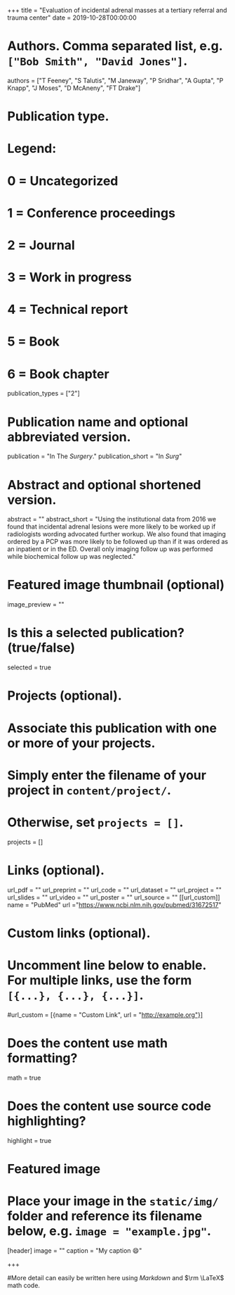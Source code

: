 +++
title = "Evaluation of incidental adrenal masses at a tertiary referral and trauma center"
date = 2019-10-28T00:00:00

# Authors. Comma separated list, e.g. `["Bob Smith", "David Jones"]`.
authors = ["T Feeney", "S Talutis", "M Janeway", "P Sridhar", "A Gupta", "P Knapp", "J Moses", "D McAneny", "FT Drake"]

# Publication type.
# Legend:
# 0 = Uncategorized
# 1 = Conference proceedings
# 2 = Journal
# 3 = Work in progress
# 4 = Technical report
# 5 = Book
# 6 = Book chapter
publication_types = ["2"]

# Publication name and optional abbreviated version.
publication = "In The *Surgery*."
publication_short = "In *Surg*"

# Abstract and optional shortened version.
abstract = ""
abstract_short = "Using the institutional data from 2016 we found that incidental adrenal lesions were more likely to be worked up if radiologists wording advocated further workup. We also found that imaging ordered by a PCP was more likely to be followed up than if it was ordered as an inpatient or in the ED. Overall only imaging follow up was performed while biochemical follow up was neglected."

# Featured image thumbnail (optional)
image_preview = ""

# Is this a selected publication? (true/false)
selected = true

# Projects (optional).
#   Associate this publication with one or more of your projects.
#   Simply enter the filename of your project in `content/project/`.
#   Otherwise, set `projects = []`.
projects = []

# Links (optional).
url_pdf = ""
url_preprint = ""
url_code = ""
url_dataset = ""
url_project = ""
url_slides = ""
url_video = ""
url_poster = ""
url_source = ""
[[url_custom]]
name = "PubMed"
url ="https://www.ncbi.nlm.nih.gov/pubmed/31672517"

# Custom links (optional).
#   Uncomment line below to enable. For multiple links, use the form `[{...}, {...}, {...}]`.
#url_custom = [{name = "Custom Link", url = "http://example.org"}]

# Does the content use math formatting?
math = true

# Does the content use source code highlighting?
highlight = true

# Featured image
# Place your image in the `static/img/` folder and reference its filename below, e.g. `image = "example.jpg"`.
[header]
image = ""
caption = "My caption :smile:"

+++

#More detail can easily be written here using *Markdown* and $\rm \LaTeX$ math code.
